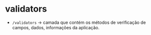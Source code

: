 # validators

- `/validators` -> camada que contém os métodos de verificação de campos, dados, informações da aplicação.
